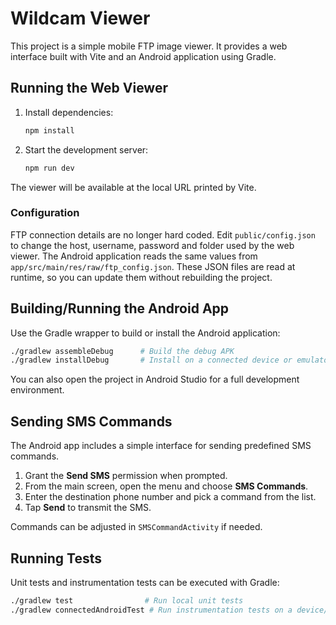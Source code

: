 # Wildcam Viewer

This project is a simple mobile FTP image viewer. It provides a web interface built with Vite and an Android application using Gradle.

## Running the Web Viewer

1. Install dependencies:
   ```bash
   npm install
   ```
2. Start the development server:
   ```bash
   npm run dev
   ```
The viewer will be available at the local URL printed by Vite.

### Configuration

FTP connection details are no longer hard coded. Edit `public/config.json` to
change the host, username, password and folder used by the web viewer. The
Android application reads the same values from
`app/src/main/res/raw/ftp_config.json`. These JSON files are read at runtime, so
you can update them without rebuilding the project.

## Building/Running the Android App

Use the Gradle wrapper to build or install the Android application:

```bash
./gradlew assembleDebug      # Build the debug APK
./gradlew installDebug       # Install on a connected device or emulator
```

You can also open the project in Android Studio for a full development environment.

## Sending SMS Commands

The Android app includes a simple interface for sending predefined SMS commands.

1. Grant the **Send SMS** permission when prompted.
2. From the main screen, open the menu and choose **SMS Commands**.
3. Enter the destination phone number and pick a command from the list.
4. Tap **Send** to transmit the SMS.

Commands can be adjusted in `SMSCommandActivity` if needed.

## Running Tests

Unit tests and instrumentation tests can be executed with Gradle:

```bash
./gradlew test                # Run local unit tests
./gradlew connectedAndroidTest # Run instrumentation tests on a device/emulator
```
